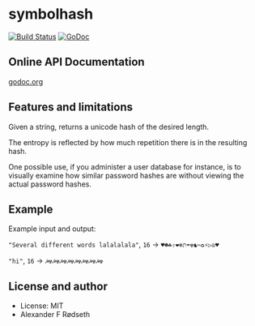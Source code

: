 symbolhash
==========

[![Build Status](https://travis-ci.org/xyproto/symbolhash.svg?branch=master)](https://travis-ci.org/xyproto/symbolhash)
[![GoDoc](https://godoc.org/github.com/xyproto/symbolhash?status.svg)](http://godoc.org/github.com/xyproto/symbolhash)


Online API Documentation
------------------------

[godoc.org](http://godoc.org/github.com/xyproto/symbolhash)

Features and limitations
------------------------

Given a string, returns a unicode hash of the desired length.

The entropy is reflected by how much repetition there is in the resulting hash.

One possible use, if you administer a user database for instance, is to visually examine how similar password hashes are without viewing the actual password hashes.

Example
-------

Example input and output:

```"Several different words lalalalala"```, ```16``` -> ```♥☻☘⇧❤❄תּ☂☢♞✂♻⚡▷☮♥```

```"hi"```, ```16``` -> ```☭☢☭☢☭☢☭☢☭☢☭☢☭☢☭☢```

License and author
------------------

* License: MIT
* Alexander F Rødseth
